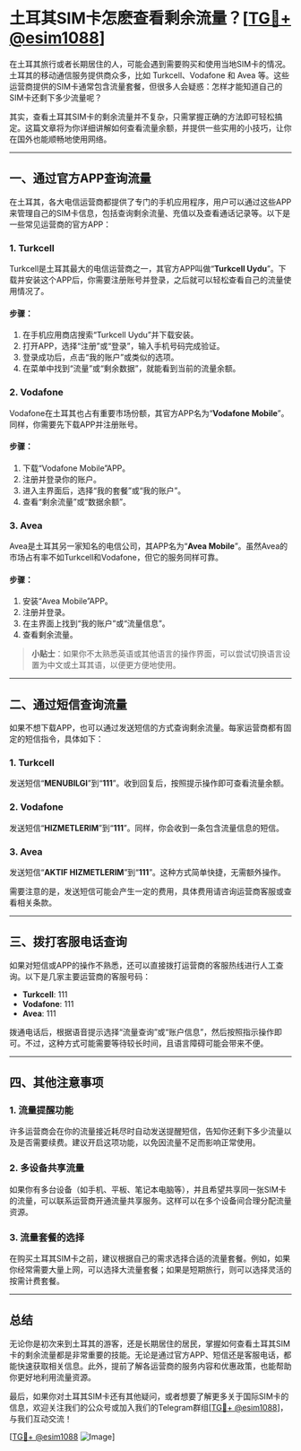 # 土耳其SIM卡怎麽查看剩余流量？[[TG💪+ @esim1088](https://t.me/s/esim1088)]

在土耳其旅行或者长期居住的人，可能会遇到需要购买和使用当地SIM卡的情况。土耳其的移动通信服务提供商众多，比如 Turkcell、Vodafone 和 Avea 等。这些运营商提供的SIM卡通常包含流量套餐，但很多人会疑惑：怎样才能知道自己的SIM卡还剩下多少流量呢？

其实，查看土耳其SIM卡的剩余流量并不复杂，只需掌握正确的方法即可轻松搞定。这篇文章将为你详细讲解如何查看流量余额，并提供一些实用的小技巧，让你在国外也能顺畅地使用网络。

---

## 一、通过官方APP查询流量

在土耳其，各大电信运营商都提供了专门的手机应用程序，用户可以通过这些APP来管理自己的SIM卡信息，包括查询剩余流量、充值以及查看通话记录等。以下是一些常见运营商的官方APP：

### 1. **Turkcell**
Turkcell是土耳其最大的电信运营商之一，其官方APP叫做“**Turkcell Uydu**”。下载并安装这个APP后，你需要注册账号并登录，之后就可以轻松查看自己的流量使用情况了。

#### 步骤：
1. 在手机应用商店搜索“Turkcell Uydu”并下载安装。
2. 打开APP，选择“注册”或“登录”，输入手机号码完成验证。
3. 登录成功后，点击“我的账户”或类似的选项。
4. 在菜单中找到“流量”或“剩余数据”，就能看到当前的流量余额。

### 2. **Vodafone**
Vodafone在土耳其也占有重要市场份额，其官方APP名为“**Vodafone Mobile**”。同样，你需要先下载APP并注册账号。

#### 步骤：
1. 下载“Vodafone Mobile”APP。
2. 注册并登录你的账户。
3. 进入主界面后，选择“我的套餐”或“我的账户”。
4. 查看“剩余流量”或“数据余额”。

### 3. **Avea**
Avea是土耳其另一家知名的电信公司，其APP名为“**Avea Mobile**”。虽然Avea的市场占有率不如Turkcell和Vodafone，但它的服务同样可靠。

#### 步骤：
1. 安装“Avea Mobile”APP。
2. 注册并登录。
3. 在主界面上找到“我的账户”或“流量信息”。
4. 查看剩余流量。

> **小贴士**：如果你不太熟悉英语或其他语言的操作界面，可以尝试切换语言设置为中文或土耳其语，以便更方便地使用。

---

## 二、通过短信查询流量

如果不想下载APP，也可以通过发送短信的方式查询剩余流量。每家运营商都有固定的短信指令，具体如下：

### 1. **Turkcell**
发送短信“**MENUBILGI**”到“**111**”。收到回复后，按照提示操作即可查看流量余额。

### 2. **Vodafone**
发送短信“**HIZMETLERIM**”到“**111**”。同样，你会收到一条包含流量信息的短信。

### 3. **Avea**
发送短信“**AKTIF HIZMETLERIM**”到“**111**”。这种方式简单快捷，无需额外操作。

需要注意的是，发送短信可能会产生一定的费用，具体费用请咨询运营商客服或查看相关条款。

---

## 三、拨打客服电话查询

如果对短信或APP的操作不熟悉，还可以直接拨打运营商的客服热线进行人工查询。以下是几家主要运营商的客服号码：

- **Turkcell**: 111
- **Vodafone**: 111
- **Avea**: 111

拨通电话后，根据语音提示选择“流量查询”或“账户信息”，然后按照指示操作即可。不过，这种方式可能需要等待较长时间，且语言障碍可能会带来不便。

---

## 四、其他注意事项

### 1. **流量提醒功能**
许多运营商会在你的流量接近耗尽时自动发送提醒短信，告知你还剩下多少流量以及是否需要续费。建议开启这项功能，以免因流量不足而影响正常使用。

### 2. **多设备共享流量**
如果你有多台设备（如手机、平板、笔记本电脑等），并且希望共享同一张SIM卡的流量，可以联系运营商开通流量共享服务。这样可以在多个设备间合理分配流量资源。

### 3. **流量套餐的选择**
在购买土耳其SIM卡之前，建议根据自己的需求选择合适的流量套餐。例如，如果你经常需要大量上网，可以选择大流量套餐；如果是短期旅行，则可以选择灵活的按需计费套餐。

---

## 总结

无论你是初次来到土耳其的游客，还是长期居住的居民，掌握如何查看土耳其SIM卡的剩余流量都是非常重要的技能。无论是通过官方APP、短信还是客服电话，都能快速获取相关信息。此外，提前了解各运营商的服务内容和优惠政策，也能帮助你更好地利用流量资源。

最后，如果你对土耳其SIM卡还有其他疑问，或者想要了解更多关于国际SIM卡的信息，欢迎关注我们的公众号或加入我们的Telegram群组[[TG💪+ @esim1088](https://t.me/s/esim1088)]，与我们互动交流！

[[TG💪+ @esim1088](https://t.me/s/esim1088) ![Image](https://i.postimg.cc/4NQfJmqS/Snipaste-2025-05-13-00-14-12.png)]